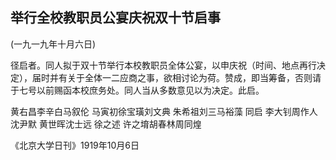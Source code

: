 ## 举行全校教职员公宴庆祝双十节启事

(一九一九年十月六日)

径启者。同人拟于双十节举行本校教职员全体公宴，以申庆祝（时间、地点再行决定），届时并有关于全体一二应商之事，欲相讨论为荷。赞成，即当筹备，否则请于七号以前赐函本校庶务处。同人当从多数意见以为决定。此启。

黄右昌李辛白马叙伦
马寅初徐宝璜刘文典
朱希祖刘三马裕藻  同启  李大钊周作人沈尹默
黄世晖沈士远  徐之述
许之堉胡春林周同煌

《北京大学日刊》1919年10月6日

